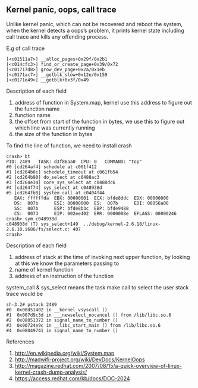 ﻿## Kernel panic, oops, call trace


Unlike kernel panic, which can not be recovered and reboot the system, when the kernel detects a oops’s problem, it
prints kernel state including call trace and kills any offending process.


E.g of call trace


    [<c01511a7>] __alloc_pages+0x29f/0x2b1
    [<c014cfc3>] find_or_create_page+0x39/0x72
    [<c01717d8>] grow_dev_page+0x2a/0x1eb
    [<c0171ac7>] __getblk_slow+0x12e/0x159
    [<c0171e49>] __getblk+0x3f/0x49


Description of each field

1. address of function in System.map, kernel use this address to figure out the function name
2. function name
3. the offset from start of the function in bytes, we use this to figure out which line was currently running
4. the size of the function in bytes

To find the line of function, we need to install crash

    crash> bt
    PID: 2489   TASK: d3f86aa0  CPU: 0   COMMAND: "top"
    #0 [cd264af4] schedule at c061f412
    #1 [cd264b6c] schedule_timeout at c061fb54
    #2 [cd264b90] do_select at c0488ac3
    #3 [cd264e34] core_sys_select at c0488dc6
    #4 [cd264f74] sys_select at c048938d
    #5 [cd264fb8] system_call at c0404f44
       EAX: ffffffda  EBX: 00000001  ECX: bfde8ddc  EDX: 00000000
       DS:  007b      ESI: 00000000  ES:  007b      EDI: 08056a00
       SS:  007b      ESP: bfde8b3c  EBP: bfde9488
       CS:  0073      EIP: 002ee402  ERR: 0000008e  EFLAGS: 00000246
    crash> sym c048938d
    c048938d (T) sys_select+149  ../debug/kernel-2.6.18/linux-2.6.18.i686/fs/select.c: 407
    crash>

Description of each field

1. address of stack at the time of invoking next upper function, by looking at this we know the parameters passing to
2. name of kernel function
3. address of an instruction of the function

system_call & sys_select means the task make call to select the user stack trace would be

    sh-3.2# pstack 2489
    #0  0x00d51402 in __kernel_vsyscall ()
    #1  0x007d9c3d in ___newselect_nocancel () from /lib/libc.so.6
    #2  0x08051372 in signal_name_to_number ()
    #3  0x00724e9c in __libc_start_main () from /lib/libc.so.6
    #4  0x08049741 in signal_name_to_number ()


References

1. http://en.wikipedia.org/wiki/System.map
2. http://madwifi-project.org/wiki/DevDocs/KernelOops
3. http://magazine.redhat.com/2007/08/15/a-quick-overview-of-linux-kernel-crash-dump-analysis/
4. https://access.redhat.com/kb/docs/DOC-2024